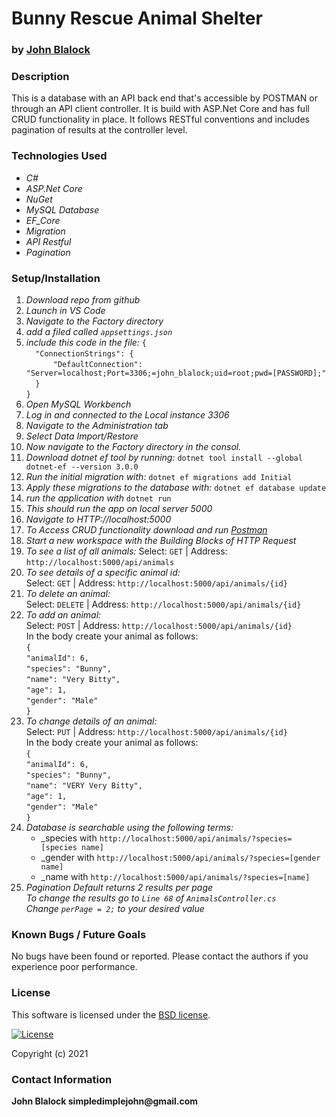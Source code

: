 # __Bunny Rescue Animal Shelter__
### by [John Blalock](https://github.com/simpledimplejohn) 

### __Description__
This is a database with an API back end that's accessible by POSTMAN or through an API client controller.  It is build with ASP.Net Core and has full CRUD functionality in place.  It follows RESTful conventions and includes pagination of results at the controller level.


### __Technologies Used__

* _C#_
* _ASP.Net Core_
* _NuGet_
* _MySQL Database_
* _EF_Core_
* _Migration_
* _API Restful_
* _Pagination_


### __Setup/Installation__

1. _Download repo from github_
2. _Launch in VS Code_
3. _Navigate to the Factory directory_
4. _add a filed called `appsettings.json`_
5. _include this code in the file:_
    `{`  
`  "ConnectionStrings": {`  
`      "DefaultConnection": "Server=localhost;Port=3306;=john_blalock;uid=root;pwd=[PASSWORD];"`  
`  }`  
`}`  
6. _Open MySQL Workbench_
7. _Log in and connected to the Local instance 3306_
8. _Navigate to the Administration tab_
9. _Select Data Import/Restore_
10. _Now navigate to the Factory directory in the consol._
11. _Download dotnet ef tool by running:_
    `dotnet tool install --global dotnet-ef --version 3.0.0`
12. _Run the initial migration with:_
    `dotnet ef migrations add Initial`
13. _Apply these migrations to the database with:_
    `dotnet ef database update`
14. _run the application with_
    `dotnet run` 
15. _This should run the app on local server 5000_
16. _Navigate to HTTP://localhost:5000_
17. _To Access CRUD functionality download and run [Postman](https://www.postman.com/downloads/)_
18. _Start a new workspace with the Building Blocks of HTTP Request_
19. _To see a list of all animals:_
    Select: `GET` | Address: `http://localhost:5000/api/animals`  
20. _To see details of a specific animal id:_  
    Select: `GET` | Address: `http://localhost:5000/api/animals/{id}`  
21. _To delete an animal:_  
    Select: `DELETE` | Address: `http://localhost:5000/api/animals/{id}`  
22. _To add an animal:_  
    Select: `POST` | Address: `http://localhost:5000/api/animals/{id}`  
    In the body create your animal as follows:  
    `{`   
    `"animalId": 6,`   
    `"species": "Bunny",`   
    `"name": "Very Bitty",`   
    `"age": 1,`   
    `"gender": "Male"`   
    `}`   
22. _To change details of an animal:_  
    Select: `PUT` | Address: `http://localhost:5000/api/animals/{id}`  
    In the body create your animal as follows:  
    `{`   
    `"animalId": 6,`   
    `"species": "Bunny",`   
    `"name": "VERY Very Bitty",`   
    `"age": 1,`   
    `"gender": "Male"`   
    `}`   
23. _Database is searchable using the following terms:_  
    * _species with `http://localhost:5000/api/animals/?species=[species name]`
    * _gender with `http://localhost:5000/api/animals/?species=[gender name]`
    * _name with `http://localhost:5000/api/animals/?species=[name]`
24. _Pagination Default returns 2 results per page_   
    _To change the results go to `Line 68` of `AnimalsController.cs`_   
    _Change `perPage = 2;` to your desired value_







### __Known Bugs / Future Goals__
No bugs have been found or reported. Please contact the authors if you experience poor performance.



### __License__
This software is licensed under the [BSD license](license.txt).

[![License](https://img.shields.io/badge/License-BSD%202--Clause-orange.svg)](https://opensource.org/licenses/BSD-2-Clause)

Copyright (c) 2021 

### __Contact Information__
 __John Blalock simpledimplejohn@gmail.com__
